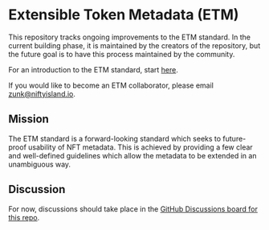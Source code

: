 # Extensible Token Metadata (ETM)

This repository tracks ongoing improvements to the ETM standard. In the current building phase, it is maintained by the creators of the repository, but the future goal is to have this process maintained by the community.

For an introduction to the ETM standard, start [here](https://standards.niftyisland.com/).

If you would like to become an ETM collaborator, please email zunk@niftyisland.io.

## Mission

The ETM standard is a forward-looking standard which seeks to future-proof usability of NFT metadata. This is achieved by providing a few clear and well-defined guidelines which allow the metadata to be extended in an unambiguous way.

## Discussion

For now, discussions should take place in the [GitHub Discussions board for this repo](https://github.com/Nifty-Island/etm-standard/discussions).